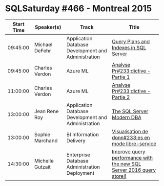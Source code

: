 # SQLSaturday #466 - Montreal 2015
Start Time|Speaker(s)|Track|Title
---|---|---|---
09:45:00|Michael DeFehr|Application  Database Development and Administration|[Query Plans and Indexes in SQL Server](39605.md)
09:45:00|Charles Verdon|Azure ML|[Analyse Pr#233;dictive - Partie 1](40372.md)
11:00:00|Charles Verdon|Azure ML|[Analyse Pr#233;dictive - Partie 2](40603.md)
13:00:00|Jean Rene Roy|Application  Database Development and Administration|[The SQL Server Modern DBA](39998.md)
13:00:00|Sophie Marchand|BI Information Delivery|[Visualisation de donn#233;es en mode libre-service](40584.md)
14:30:00|Michelle Gutzait|Enterprise Database Administration  Deployment|[Improve query performance with the new SQL Server 2016 query store!!](39168.md)
